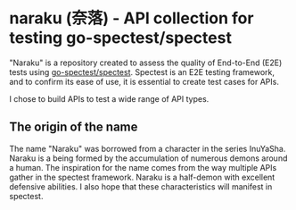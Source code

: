 # naraku (奈落) - API collection for testing go-spectest/spectest
"Naraku" is a repository created to assess the quality of End-to-End (E2E) tests using [go-spectest/spectest](https://github.com/go-spectest/naraku). Spectest is an E2E testing framework, and to confirm its ease of use, it is essential to create test cases for APIs.

I chose to build APIs to test a wide range of API types.

## The origin of the name
The name "Naraku" was borrowed from a character in the series InuYaSha. Naraku is a being formed by the accumulation of numerous demons around a human. The inspiration for the name comes from the way multiple APIs gather in the spectest framework. Naraku is a half-demon with excellent defensive abilities. I also hope that these characteristics will manifest in spectest.